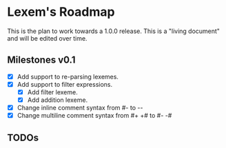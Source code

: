# Lexem's Roadmap

This is the plan to work towards a 1.0.0 release. This is a "living document" and will be edited over time.

## Milestones v0.1

- [x] Add support to re-parsing lexemes.
- [x] Add support to filter expressions.
  - [x] Add filter lexeme.
  - [x] Add addition lexeme.
- [x] Change inline comment syntax from #- to --
- [x] Change multiline comment syntax from #+ +# to #- -#

## TODOs
